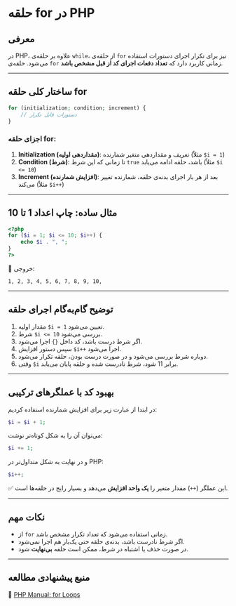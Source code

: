 # حلقه for در PHP

## معرفی

در PHP، علاوه بر حلقه‌ی `while`، از حلقه‌ی `for` نیز برای تکرار اجرای دستورات استفاده می‌شود. حلقه‌ی `for` زمانی کاربرد دارد که **تعداد دفعات اجرای کد از قبل مشخص باشد**.

---

## ساختار کلی حلقه for

```php
for (initialization; condition; increment) {
    // دستورات قابل تکرار
}
```

### اجزای حلقه for:

1. **Initialization (مقداردهی اولیه)**: تعریف و مقداردهی متغیر شمارنده (مثلاً `$i = 1`)
2. **Condition (شرط)**: تا زمانی که این شرط `true` باشد، حلقه ادامه می‌یابد (مثلاً `$i <= 10`)
3. **Increment (افزایش شمارنده)**: بعد از هر بار اجرای بدنه‌ی حلقه، شمارنده تغییر می‌کند (مثلاً `$i++`)

---

## مثال ساده: چاپ اعداد 1 تا 10

```php
<?php
for ($i = 1; $i <= 10; $i++) {
    echo $i . ", ";
}
?>
```

🔹 خروجی:

```
1, 2, 3, 4, 5, 6, 7, 8, 9, 10,
```

---

## توضیح گام‌به‌گام اجرای حلقه

1. مقدار اولیه `$i = 1` تعیین می‌شود.
2. شرط `$i <= 10` بررسی می‌شود.
3. اگر شرط درست باشد، کد داخل `{}` اجرا می‌شود.
4. سپس دستور افزایش `$i++` اجرا می‌شود.
5. دوباره شرط بررسی می‌شود و در صورت درست بودن، حلقه تکرار می‌شود.
6. وقتی `$i` برابر 11 شود، شرط نادرست شده و حلقه پایان می‌یابد.

---

## بهبود کد با عملگرهای ترکیبی

در ابتدا از عبارت زیر برای افزایش شمارنده استفاده کردیم:

```php
$i = $i + 1;
```

می‌توان آن را به شکل کوتاه‌تر نوشت:

```php
$i += 1;
```

و در نهایت به شکل متداول‌تر در PHP:

```php
$i++;
```

✅ این عملگر (`++`) مقدار متغیر را **یک واحد افزایش** می‌دهد و بسیار رایج در حلقه‌ها است.

---

## نکات مهم

* از `for` زمانی استفاده می‌شود که تعداد تکرار مشخص باشد.
* اگر شرط نادرست باشد، بدنه‌ی حلقه حتی یک‌بار هم اجرا نمی‌شود.
* در صورت حذف یا اشتباه در شرط، ممکن است حلقه **بی‌نهایت** شود.

---

## منبع پیشنهادی مطالعه

📘 [PHP Manual: for Loops](https://www.php.net/manual/en/control-structures.for.php)
